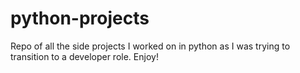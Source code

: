 # python-projects
Repo of all the side projects I worked on in python as I was trying to transition to a developer role. Enjoy!
